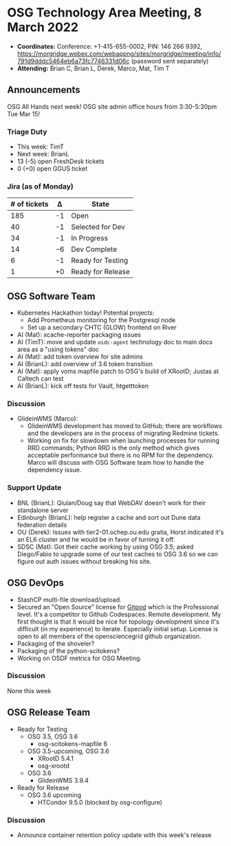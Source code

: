 # OSG Technology Area Meeting, 8 March 2022

-   **Coordinates:** Conference: +1-415-655-0002, PIN: 146 266 9392,
    <https://morgridge.webex.com/webappng/sites/morgridge/meeting/info/791d9dddc5464eb6a73fc7746331d06c> (password sent separately)
-   **Attending:** Brian C, Brian L, Derek, Marco, Mat, Tim T

## Announcements

OSG All Hands next week! OSG site admin office hours from 3:30-5:30pm Tue Mar 15!

### Triage Duty

-   This week: TimT
-   Next week: BrianL
-   13 (-5) open FreshDesk tickets
-   0 (+0) open GGUS ticket

### Jira (as of Monday)

| # of tickets | &Delta; | State             |
|--------------|---------|-------------------|
| 185          | -1      | Open              |
| 40           | -1      | Selected for Dev  |
| 34           | -1      | In Progress       |
| 14           | -6      | Dev Complete      |
| 6            | -1      | Ready for Testing |
| 1            | +0      | Ready for Release |

## OSG Software Team

-   Kubernetes Hackathon today! Potential projects:
    -   Add Prometheus monitoring for the Postgresql node
    -   Set up a secondary CHTC (GLOW) frontend on River
-   AI (Mat): xcache-reporter packaging issues
-   AI (TimT): move and update `oidc-agent` technology doc to main docs area as a "using tokens" doc
-   AI (Mat): add token overview for site admins
-   AI (BrianL): add overview of 3.6 token transition
-   AI (Mat): apply voms mapfile patch to OSG's build of XRootD; Justas at Caltech can test
-   AI (BrianL): kick off tests for Vault, htgetttoken

### Discussion

- GlideinWMS (Marco):
    -   GlideinWMS development has moved to GitHub; there are workflows and the developers are in the process of migrating Redmine tickets.
    -   Working on fix for slowdown when launching processes for running RRD commands;
        Python RRD is the only method which gives acceptable performance but there is no RPM for the dependency.
        Marco will discuss with OSG Software team how to handle the dependency issue.

### Support Update

- BNL (BrianL): Qiulan/Doug say that WebDAV doesn't work for their standalone server
- Edinburgh (BrianL): help register a cache and sort out Dune data federation details
- OU (Derek): Issues with tier2-01.ochep.ou.edu gratia, Horst indicated it's an EL6 cluster and he would be in favor of turning it off.
- SDSC (Mat): Got their cache working by using OSG 3.5; asked Diego/Fabio to upgrade some of our test caches to OSG 3.6
    so we can figure out auth issues without breaking his site.

## OSG DevOps

- StashCP multi-file download/upload.
- Secured an "Open Source" license for [Gitpod](https://www.gitpod.io/) which is the Professional level.  It's a competitor to Github Codespaces.  Remote development.  My first thought is that it would be nice for topology development since it's difficult (in my experience) to iterate.  Especially initial setup.  License is open to all members of the opensciencegrid github organization.
- Packaging of the shoveler?
- Packaging of the python-scitokens?
- Working on OSDF metrics for OSG Meeting.

### Discussion

None this week

## OSG Release Team

-   Ready for Testing
    -   OSG 3.5, OSG 3.6
        -   osg-scitokens-mapfile 6
    -   OSG 3.5-upcoming, OSG 3.6
        -   XRootD 5.4.1
        -   osg-xrootd
    -   OSG 3.6
        -   GlideinWMS 3.9.4
-   Ready for Release
    -   OSG 3.6 upcoming
        -   HTCondor 9.5.0 (blocked by osg-configure)

### Discussion

-   Announce container retention policy update with this week's release
